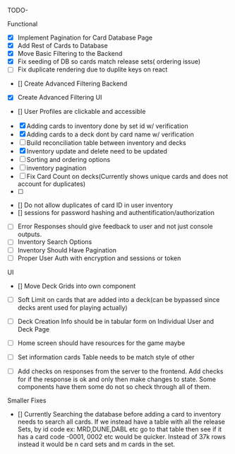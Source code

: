 TODO-

Functional

- [x] Implement Pagination for Card Database Page
- [x] Add Rest of Cards to Database
- [x] Move Basic Filtering to the Backend
- [x] Fix seeding of DB so cards match release sets( ordering issue)
- [ ] Fix duplicate rendering due to duplite keys on react 
- [] Create Advanced Filtering Backend
- [x] Create Advanced Filtering UI 
- [] User Profiles are clickable and accessible 
- [x] Adding cards to inventory done by set id w/ verification
- [x] Adding cards to a deck dont by card name w/ verification
- [ ] Build reconciliation table between inventory and decks
- [x] Inventory update and delete need to be updated
- [ ] Sorting and ordering options 
- [ ] inventory pagination
- [ ] Fix Card Count on decks(Currently shows unique cards and does not account for duplicates)
- [ ] 
- [] Do not allow duplicates of card ID in user inventory
- [] sessions for password hashing and authentification/authorization
- [ ] Error Responses should give feedback to user and not just console outputs.
- [ ] Inventory Search Options 
- [ ] Inventory Should Have Pagination 
- [ ] Proper User Auth with encryption and sessions or token

UI
- [] Move Deck Grids into own component

- [ ] Soft Limit on cards that are added into a deck(can be bypassed since decks arent used for playing actually)
- [ ] Deck Creation Info should be in tabular form on Individual User and Deck Page
- [ ] Home screen should have resources for the game maybe

- [ ] Set information cards Table needs to be match style of other 
- [ ] Add checks on responses from the server to the frontend. Add checks for if the response is ok and only then make changes to state. Some components have them some do not so check through all of them. 


Smaller Fixes
- [] Currently Searching the database before adding a card to inventory needs to search all cards. If we instead have a table with all the release Sets, by id code ex: MRD,DUNE,DABL etc go to that table then see if it has a card code -0001, 0002 etc would be quicker. Instead of 37k rows instead it would be n card sets and m cards in the set. 
